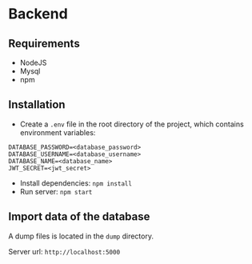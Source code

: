 # Backend

## Requirements

- NodeJS
- Mysql
- npm

## Installation

- Create a `.env` file in the root directory of the project, which contains environment variables:

```
DATABASE_PASSWORD=<database_password>
DATABASE_USERNAME=<database_username>
DATABASE_NAME=<database_name>
JWT_SECRET=<jwt_secret>
```

- Install dependencies: `npm install`
- Run server: `npm start`

## Import data of the database

A dump files is located in the `dump` directory.

Server url: `http://localhost:5000`
